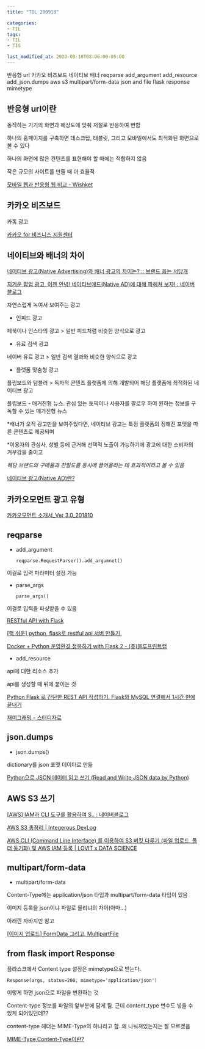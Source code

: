 ```yaml
---
title: "TIL 200918"

categories:
- TIL
tags:
- TIL
- TIS

last_modified_at: 2020-09-18T08:06:00-05:00
---
```

반응형 url 카카오 비즈보드 네이티브 배너 reqparse add_argument add_resource add_json.dumps aws s3 multipart/form-data json and file flask response mimetype

## 반응형 url이란

동작하는 기기의 화면과 해상도에 맞춰 저절로 반응하여 변함

하나의 홈페이지를 구축하면  데스크탑, 태블릿, 그리고 모바일에서도 최적화된 화면으로 볼 수 있다

하나의 화면에 많은 컨텐츠를 표현해야 할 때에는 적합하지 않음

작은 규모의 사이트를 만들 때 더 효율적

[모바일 웹과 반응형 웹 비교 - Wishket](http://blog.wishket.com/%EB%AA%A8%EB%B0%94%EC%9D%BC-%EC%9B%B9%EA%B3%BC-%EB%B0%98%EC%9D%91%ED%98%95-%EC%9B%B9-%EB%B9%84%EA%B5%90/)

## 카카오 비즈보드

카톡 광고

[카카오 for 비즈니스 지원센터](https://ad.kakao.com/contents/resource/76)

## 네이티브와 배너의 차이

[네이티브 광고(Native Advertising)와 배너 광고의 차이는? :: 브랜드 읊는 서당개](https://brandog.tistory.com/324)

[지겨운 팝업 광고, 이젠 안녕! 네이티브애드(Native AD)에 대해 파헤쳐 보자! : 네이버 블로그](https://m.blog.naver.com/PostView.nhn?blogId=youngdisplay&logNo=221255890410&proxyReferer=https:%2F%2Fwww.google.com%2F)


자연스럽게 녹여서 보여주는 광고

* 인피드 광고

페북이나 인스타의 광고 > 일반 피드처럼 비슷한 양식으로 광고

* 유료 검색 광고

네이버 유료 광고 > 일반 검색 결과와 비슷한 양식으로 광고

* 플랫폼 맞춤형 광고

플립보드와 텀블러 > 독자적 콘텐츠 플랫폼에 의해 개발되어 해당 플랫폼에 최적화된 네이티브 광고 

플립보드 - 매거진형 뉴스. 관심 있는 토픽이나 사용자를 팔로우 하여 원하는 정보를 구독할 수 있는 매거진형 뉴스

*배너가 오직 광고만을 보여주었다면, 네이티브 광고는 특정 플랫폼의 정해진 포맷을 따른 콘텐츠로 제공되며 

*이용자의 관심사, 성별 등에 근거해 선택적 노출이 가능하기에 광고에 대한 소비자의 거부감을 줄이고 

*해당 브랜드의 구매율과 친밀도를 동시에 끌어올리는 데 효과적이라고 볼 수 있음*

[네이티브 광고(Native AD)란?](https://artistchai.tistory.com/244)

## 카카오모먼트 광고 유형

[카카오모먼트 소개서_Ver 3.0_201810](https://t1.kakaocdn.net/kakao_biz_common/public/docs/%EC%B9%B4%EC%B9%B4%EC%98%A4%EB%AA%A8%EB%A8%BC%ED%8A%B8_%ED%94%8C%EB%9E%AB%ED%8F%BC_%EC%86%8C%EA%B0%9C%EC%84%9C_20181018.pdf)

## reqparse

* add_argument

      reqparse.RequestParser().add_argumnet()

이걸로 입력 파라미터 설정 가능

* parse_args

      parse_args()

이걸로 입력을 파싱받을 수 있음 

[RESTful API with Flask](https://richwind.co.kr/29)


[\[핵 쉬운\] python, flask로 restful api 서버 만들기,](https://cholol.tistory.com/421)

[Docker + Python 운영환경 정복하기 with Flask 2 - (주)블루프린트랩](https://tech.blueprint-lab.com/tech_blog_flask_api_demo_2/#)

* add_resource

api에 대한 리소스 추가

api를 생성할 때 뒤에 붙이는 것

[Python Flask 로 간단한 REST API 작성하기. Flask와 MySQL 연결해서 1시간 만에 끝내기](https://medium.com/@feedbotstar/python-flask-%EB%A1%9C-%EA%B0%84%EB%8B%A8%ED%95%9C-rest-api-%EC%9E%91%EC%84%B1%ED%95%98%EA%B8%B0-60a29a9ebd8c)

[재미그래밍 - 스터디자료](https://yoonkh.github.io/python/2018/01/15/study.html)

## json.dumps

* json.dumps()

dictionary를 json 포맷 데이터로 만듦

[Python으로 JSON 데이터 읽고 쓰기 (Read and Write JSON data by Python)](https://rfriend.tistory.com/474)


## AWS S3 쓰기

[\[AWS\] IAM과 CLI 도구를 활용하여 S.. : 네이버블로그](https://blog.naver.com/sehyunfa/221700903992)

[AWS S3 총정리 \| Integerous DevLog](https://ryan-han.com/post/aws/s3/)

[AWS CLI (Command Line Interface) 를 이용하여 S3 버킷 다루기 (파일 업로드, 폴더 동기화) 및 AWS IAM 등록 \| LOVIT x DATA SCIENCE](https://lovit.github.io/aws/2019/01/30/aws_s3_iam_awscli/)


## multipart/form-data

* multipart/form-data

Content-Type에는 application/json 타입과 multipart/form-data 타입이 있음

이미지 등록을 json이냐 파일로 올리냐의 차이(아마...)

아래껀 자바지만 참고

[\[이미지 업로드\] FormData 그리고, MultipartFile](https://velog.io/@sa833591/form-data-%EA%B7%B8%EB%A6%AC%EA%B3%A0-MultipartFile)

## from flask import Response

플라스크에서 Content type 설정은 mimetype으로 받는다.

    Response(args, status=200, mimetype='application/json')

이렇게 하면 json으로 파일을 변환하는 것

Content-type 정보를 파일의 앞부분에 담게 됨. 근데 content_type 변수도 넣을 수 있게 되어있던데??

content-type 헤더는 MIME-Type의 하나라고 함..왜 나눠져있는지는 잘 모르겠음

[MIME-Type,Content-Type이란?](https://juyoung-1008.tistory.com/4)
